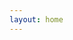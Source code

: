 ```yaml
---
layout: home
---
```

<script setup>
import {
  VPTeamPage,
  VPTeamPageTitle,
  VPTeamMembers,
  VPTeamPageSection
} from 'vitepress/theme'

//客服💁‍♀️
const customerService  = [
    {
    avatar: '/else/团队人员图片/客服/富哥.jpg',
    name: '浪浪',
    title: '客服主管',
    desc: '需要加强锻炼',
    org: '客服'

  },
  {
    avatar: '/else/团队人员图片/客服/洋洋.jpg',
    name: '洋洋',
    title: '吗喽圣体',
    desc: '吗喽与勤奋并存，实力与效率的化身。',
    org: '客服',
    // sponsor:'index.html',
    // actionText:"联系方式"
    // links: [
    //   {icon: 'github', link: 'https://github.com/luoliguang'},
    // ]
  },
  {
    avatar: '/else/团队人员图片/客服/双月.jpg',
    name: '双月',
    title: '客服',
    desc: '高效率的服务，高质量的态度',
    org: '客服'
    // links: [
    //   {icon: 'github', link: 'https://github.com/luoliguang'},
    // ]
  },
]

//设计师
const art  = [
  {
    avatar: '/else/团队人员图片/美工/桃子姐.png',
    name: '桃子姐',
    title: '办公室主任',
    desc: '美貌与智慧并存,英雄与侠义的化身.',
    org: '美工'
  },
    {
    avatar: '/else/团队人员图片/美工/少军.png',
    name: '卷毛哥',
    title: '🐂🍺美工',
    desc: '🎧质量很好,有很好的屏蔽能力.。',
    org: '美工'
  },
    {
    avatar: '/else/团队人员图片/美工/飞龙在天2.png',
    name: '飞龙在天',
    title: '大师兄',
    desc: '好好学习，天天向上',
    org: '美工'
  }
]

</script>


<VPTeamPage>
  <VPTeamPageTitle>
    <template #title>客服💁‍♀️</template>
    <template #lead>✊❤✊👆为客户服务。</template>
  </VPTeamPageTitle>
  <VPTeamMembers size="medium" :members="customerService" />

  <VPTeamPageTitle>
    <template #title>设计师</template>
    <template #lead>有求必应，使命必达。</template>
  </VPTeamPageTitle>
  <VPTeamMembers size="medium" :members="art" />
  

</VPTeamPage>